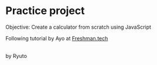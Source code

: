 <h1>Practice project</h1>
<p>Objective: Create a calculator from scratch using JavaScript</p>
<p>Following tutorial by Ayo at <a href="https://freshman.tech/calculator/">Freshman.tech</a></p>
<br>
<footer>by Ryuto</footer>